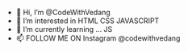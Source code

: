 - 👋 Hi, I’m @CodeWithVedang
- 👀 I’m interested in HTML CSS JAVASCRIPT 
- 🌱 I’m currently learning ... JS
- 📫 FOLLOW ME ON Instagram @codewithvedang


